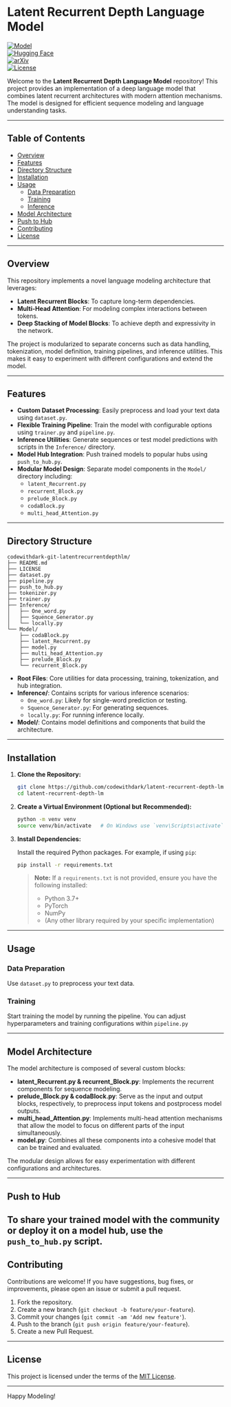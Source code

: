 # Latent Recurrent Depth Language Model

[![Model](https://img.shields.io/badge/transformer-Model-orange?logo=pytorch)](https://huggingface.co/models/codewithdark/latent-recurrent-depth-lm)  
[![Hugging Face](https://img.shields.io/badge/HuggingFace-Space-yellow?logo=huggingface)](https://huggingface.co/spaces/codewithdark/LatentRecurrentDepthLM)  
[![arXiv](https://img.shields.io/badge/arXiv-2502.05171-b31b1b.svg)](https://arxiv.org/abs/2502.05171)  
[![License](https://img.shields.io/badge/License-MIT-blue.svg)](LICENSE)  

Welcome to the **Latent Recurrent Depth Language Model** repository! This project provides an implementation of a deep language model that combines latent recurrent architectures with modern attention mechanisms. The model is designed for efficient sequence modeling and language understanding tasks.

---

## Table of Contents

- [Overview](#overview)
- [Features](#features)
- [Directory Structure](#directory-structure)
- [Installation](#installation)
- [Usage](#usage)
  - [Data Preparation](#data-preparation)
  - [Training](#training)
  - [Inference](#inference)
- [Model Architecture](#model-architecture)
- [Push to Hub](#push-to-hub)
- [Contributing](#contributing)
- [License](#license)

---

## Overview

This repository implements a novel language modeling architecture that leverages:
- **Latent Recurrent Blocks**: To capture long-term dependencies.
- **Multi-Head Attention**: For modeling complex interactions between tokens.
- **Deep Stacking of Model Blocks**: To achieve depth and expressivity in the network.

The project is modularized to separate concerns such as data handling, tokenization, model definition, training pipelines, and inference utilities. This makes it easy to experiment with different configurations and extend the model.

---

## Features

- **Custom Dataset Processing**: Easily preprocess and load your text data using `dataset.py`.
- **Flexible Training Pipeline**: Train the model with configurable options using `trainer.py` and `pipeline.py`.
- **Inference Utilities**: Generate sequences or test model predictions with scripts in the `Inference/` directory.
- **Model Hub Integration**: Push trained models to popular hubs using `push_to_hub.py`.
- **Modular Model Design**: Separate model components in the `Model/` directory including:
  - `latent_Recurrent.py`
  - `recurrent_Block.py`
  - `prelude_Block.py`
  - `codaBlock.py`
  - `multi_head_Attention.py`

---

## Directory Structure

```plaintext
codewithdark-git-latentrecurrentdepthlm/
├── README.md
├── LICENSE
├── dataset.py
├── pipeline.py
├── push_to_hub.py
├── tokenizer.py
├── trainer.py
├── Inference/
│   ├── One_word.py
│   ├── Squence_Generator.py
│   └── locally.py
└── Model/
    ├── codaBlock.py
    ├── latent_Recurrent.py
    ├── model.py
    ├── multi_head_Attention.py
    ├── prelude_Block.py
    └── recurrent_Block.py
```

- **Root Files**: Core utilities for data processing, training, tokenization, and hub integration.
- **Inference/**: Contains scripts for various inference scenarios:
  - `One_word.py`: Likely for single-word prediction or testing.
  - `Squence_Generator.py`: For generating sequences.
  - `locally.py`: For running inference locally.
- **Model/**: Contains model definitions and components that build the architecture.

---

## Installation

1. **Clone the Repository:**

   ```bash
   git clone https://github.com/codewithdark/latent-recurrent-depth-lm.git
   cd latent-recurrent-depth-lm
   ```

2. **Create a Virtual Environment (Optional but Recommended):**

   ```bash
   python -m venv venv
   source venv/bin/activate   # On Windows use `venv\Scripts\activate`
   ```

3. **Install Dependencies:**

   Install the required Python packages. For example, if using `pip`:

   ```bash
   pip install -r requirements.txt
   ```

   > **Note:** If a `requirements.txt` is not provided, ensure you have the following installed:
   > - Python 3.7+
   > - PyTorch 
   > - NumPy
   > - (Any other library required by your specific implementation)

---

## Usage

### Data Preparation

Use `dataset.py` to preprocess your text data. 

### Training

Start training the model by running the pipeline. You can adjust hyperparameters and training configurations within `pipeline.py` 

---

## Model Architecture

The model architecture is composed of several custom blocks:

- **latent_Recurrent.py & recurrent_Block.py**: Implements the recurrent components for sequence modeling.
- **prelude_Block.py & codaBlock.py**: Serve as the input and output blocks, respectively, to preprocess input tokens and postprocess model outputs.
- **multi_head_Attention.py**: Implements multi-head attention mechanisms that allow the model to focus on different parts of the input simultaneously.
- **model.py**: Combines all these components into a cohesive model that can be trained and evaluated.

The modular design allows for easy experimentation with different configurations and architectures.

---

## Push to Hub

To share your trained model with the community or deploy it on a model hub, use the `push_to_hub.py` script.
---

## Contributing

Contributions are welcome! If you have suggestions, bug fixes, or improvements, please open an issue or submit a pull request.

1. Fork the repository.
2. Create a new branch (`git checkout -b feature/your-feature`).
3. Commit your changes (`git commit -am 'Add new feature'`).
4. Push to the branch (`git push origin feature/your-feature`).
5. Create a new Pull Request.

---

## License

This project is licensed under the terms of the [MIT License](LICENSE).

---

Happy Modeling!

